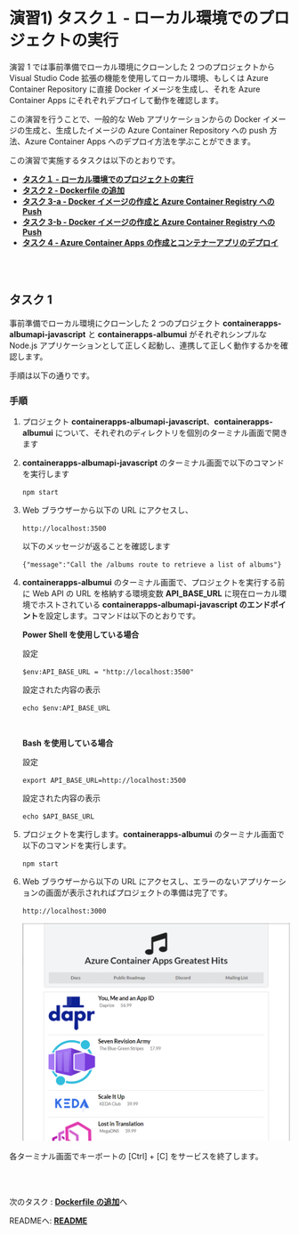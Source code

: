 # 演習1) タスク１ - ローカル環境でのプロジェクトの実行

演習 1 では事前準備でローカル環境にクローンした 2 つのプロジェクトから Visual Studio Code 拡張の機能を使用してローカル環境、もしくは Azure Container Repository に直接 Docker イメージを生成し、それを Azure Container Apps にそれぞれデプロイして動作を確認します。

この演習を行うことで、一般的な Web アプリケーションからの Docker イメージの生成と、生成したイメージの Azure Container Repository への push 方法、Azure Container Apps へのデプロイ方法を学ぶことができます。

この演習で実施するタスクは以下のとおりです。

* [**タスク１ - ローカル環境でのプロジェクトの実行**](P1-01.md#%E6%BC%94%E7%BF%921-%E3%82%BF%E3%82%B9%E3%82%AF%EF%BC%91---%E3%83%AD%E3%83%BC%E3%82%AB%E3%83%AB%E7%92%B0%E5%A2%83%E3%81%A7%E3%81%AE%E3%83%97%E3%83%AD%E3%82%B8%E3%82%A7%E3%82%AF%E3%83%88%E3%81%AE%E5%AE%9F%E8%A1%8C)
* [**タスク 2 - Dockerfile の追加**](/P1-02.md)
* [**タスク 3-a - Docker イメージの作成と Azure Container Registry への Push**](P1-03-a.md)
* [**タスク 3-b - Docker イメージの作成と Azure Container Registry への Push**](P1-03-b.md)
* [**タスク 4 - Azure Container Apps の作成とコンテナーアプリのデプロイ**](P1-04.md)

<br><br>

## タスク 1

事前準備でローカル環境にクローンした 2 つのプロジェクト **containerapps-albumapi-javascript** と **containerapps-albumui** がそれぞれシンプルな Node.js アプリケーションとして正しく起動し、連携して正しく動作するかを確認します。

手順は以下の通りです。

### 手順

1. プロジェクト **containerapps-albumapi-javascript**、**containerapps-albumui** について、それぞれのディレクトリを個別のターミナル画面で開きます

2. **containerapps-albumapi-javascript** のターミナル画面で以下のコマンドを実行します

    ```npm start```

3. Web ブラウザーから以下の URL にアクセスし、

	```http://localhost:3500```

	以下のメッセージが返ることを確認します

	```{"message":"Call the /albums route to retrieve a list of albums"}```

4. **containerapps-albumui** のターミナル画面で、プロジェクトを実行する前に Web API の URL を格納する環境変数 **API_BASE_URL** に現在ローカル環境でホストされている **containerapps-albumapi-javascript のエンドポイント**を設定します。コマンドは以下のとおりです。

	**Power Shell を使用している場合**

	設定

	```$env:API_BASE_URL = "http://localhost:3500"```

	設定された内容の表示

	```echo $env:API_BASE_URL```

    <br>

	**Bash を使用している場合**

	設定

	```export API_BASE_URL=http://localhost:3500```

	設定された内容の表示

	```echo $API_BASE_URL```

5. プロジェクトを実行します。**containerapps-albumui** のターミナル画面で以下のコマンドを実行します。

	```npm start```

6. Web ブラウザーから以下の URL にアクセスし、エラーのないアプリケーションの画面が表示されればプロジェクトの準備は完了です。

	```http://localhost:3000```

    <img src="../images/P1-common-AppUI.png" width="700">

各ターミナル画面でキーボートの \[Ctrl\] + \[C\] をサービスを終了します。

<br><br>

次のタスク : [**Dockerfile の追加**](P1-02.md)へ

READMEへ: [**README**](../README.md#%E6%93%8D%E4%BD%9C%E6%89%8B%E9%A0%86)



　
